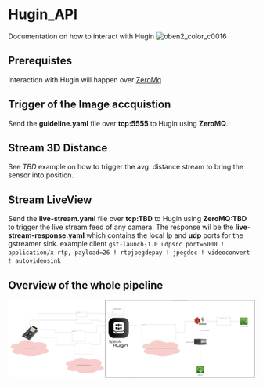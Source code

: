 # Hugin_API
 
 Documentation on how to interact with Hugin
 ![oben2_color_c0016](https://user-images.githubusercontent.com/52712273/194772406-301799a8-56ae-4c6d-ab00-7fc085bcd007.jpg)


 ## Prerequistes 

 Interaction with Hugin will happen over [ZeroMq ](https://zeromq.org/get-started/)

 ## Trigger of the Image accquistion 

 Send the **guideline.yaml** file over **tcp:5555** to Hugin using **ZeroMQ**. 

## Stream 3D Distance

See *TBD* example on how to trigger the avg. distance stream to bring the sensor into position. 

## Stream LiveView

Send the **live-stream.yaml** file over **tcp:TBD** to Hugin using **ZeroMQ:TBD** to trigger the live stream feed of any camera. 
The response wil be the **live-stream-response.yaml** which contains the local Ip and **udp** ports for the gstreamer sink. example client `gst-launch-1.0 udpsrc port=5000 ! application/x-rtp, payload=26 ! rtpjpegdepay ! jpegdec ! videoconvert ! autovideosink`

## Overview of the whole pipeline 

![Flow Diagram](Data_Flow_Client_side_v0.drawio.svg?raw=true&sanitize=true "Flow Diagram")
